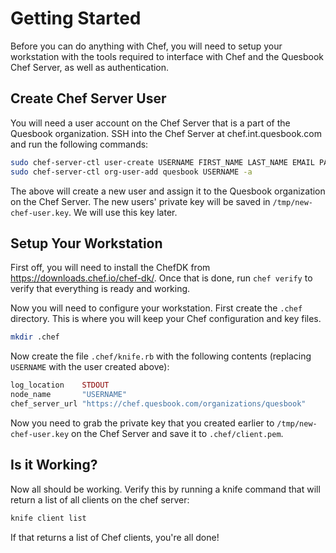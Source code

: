 # Getting Started

Before you can do anything with Chef, you will need to setup your workstation with the tools
required to interface with Chef and the Quesbook Chef Server, as well as authentication.

## Create Chef Server User

You will need a user account on the Chef Server that is a part of the Quesbook organization. SSH into
the Chef Server at chef.int.quesbook.com and run the following commands:

```bash
sudo chef-server-ctl user-create USERNAME FIRST_NAME LAST_NAME EMAIL PASSWORD -f /tmp/new-chef-user.key
sudo chef-server-ctl org-user-add quesbook USERNAME -a
```

The above will create a new user and assign it to the Quesbook organization on the Chef Server. The new
users' private key will be saved in `/tmp/new-chef-user.key`. We will use this key later.

## Setup Your Workstation

First off, you will need to install the ChefDK from https://downloads.chef.io/chef-dk/. Once that is
done, run `chef verify` to verify that everything is ready and working.

Now you will need to configure your workstation. First create the `.chef` directory. This is where
you will keep your Chef configuration and key files.

```bash
mkdir .chef
```

Now create the file `.chef/knife.rb` with the following contents (replacing `USERNAME` with the
user created above):

```ruby
log_location    STDOUT
node_name       "USERNAME"
chef_server_url "https://chef.quesbook.com/organizations/quesbook"
```

Now you need to grab the private key that you created earlier to `/tmp/new-chef-user.key` on the
Chef Server and save it to `.chef/client.pem`.

## Is it Working?

Now all should be working. Verify this by running a knife command that will return a list of all
clients on the chef server:

```bash
knife client list
```

If that returns a list of Chef clients, you're all done!